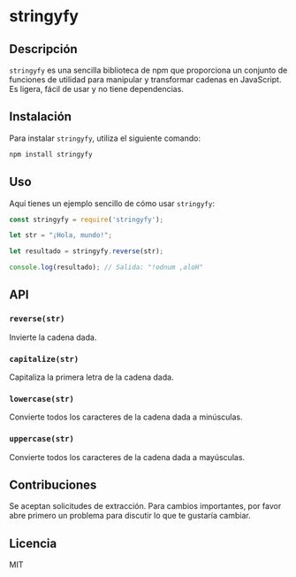 # stringyfy

## Descripción

`stringyfy` es una sencilla biblioteca de npm que proporciona un conjunto de funciones de utilidad para manipular y transformar cadenas en JavaScript. Es ligera, fácil de usar y no tiene dependencias.

## Instalación

Para instalar `stringyfy`, utiliza el siguiente comando:

```bash
npm install stringyfy
```

## Uso

Aquí tienes un ejemplo sencillo de cómo usar `stringyfy`:

```javascript
const stringyfy = require('stringyfy');

let str = "¡Hola, mundo!";

let resultado = stringyfy.reverse(str);

console.log(resultado); // Salida: "!odnum ,aloH"
```

## API

### `reverse(str)`

Invierte la cadena dada.

### `capitalize(str)`

Capitaliza la primera letra de la cadena dada.

### `lowercase(str)`

Convierte todos los caracteres de la cadena dada a minúsculas.

### `uppercase(str)`

Convierte todos los caracteres de la cadena dada a mayúsculas.

## Contribuciones

Se aceptan solicitudes de extracción. Para cambios importantes, por favor abre primero un problema para discutir lo que te gustaría cambiar.

## Licencia

MIT
